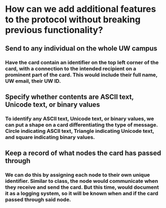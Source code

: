 # How can we add additional features to the protocol without breaking previous functionality?

## Send to any individual on the whole UW campus
### Have the card contain an identifier on the top left corner of the card, with a connection to the intended recipient on a prominent part of the card. This would include their full name, UW email, their UW ID.

## Specify whether contents are ASCII text, Unicode text, or binary values
### To identify any ASCII text, Unicode text, or binary values, we can put a shape on a card differentiating the type of message. Circle indicating ASCII text, Triangle indicating Unicode text, and square indicating binary values.

## Keep a record of what nodes the card has passed through
### We can do this by assigning each node to their own unique identifier. Similar to class, the node would communicate when they receive and send the card. But this time, would document it as a logging system, so it will be known when and if the card passed through said node.
